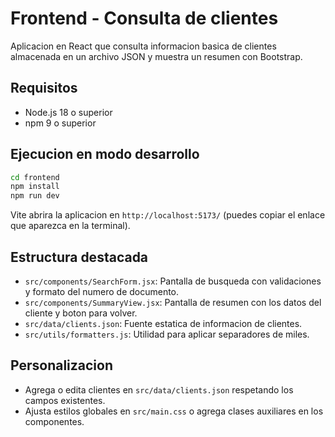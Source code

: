 # Frontend - Consulta de clientes

Aplicacion en React que consulta informacion basica de clientes almacenada en un archivo JSON y muestra un resumen con Bootstrap.

## Requisitos

- Node.js 18 o superior
- npm 9 o superior

## Ejecucion en modo desarrollo

```bash
cd frontend
npm install
npm run dev
```

Vite abrira la aplicacion en `http://localhost:5173/` (puedes copiar el enlace que aparezca en la terminal).

## Estructura destacada

- `src/components/SearchForm.jsx`: Pantalla de busqueda con validaciones y formato del numero de documento.
- `src/components/SummaryView.jsx`: Pantalla de resumen con los datos del cliente y boton para volver.
- `src/data/clients.json`: Fuente estatica de informacion de clientes.
- `src/utils/formatters.js`: Utilidad para aplicar separadores de miles.

## Personalizacion

- Agrega o edita clientes en `src/data/clients.json` respetando los campos existentes.
- Ajusta estilos globales en `src/main.css` o agrega clases auxiliares en los componentes.
